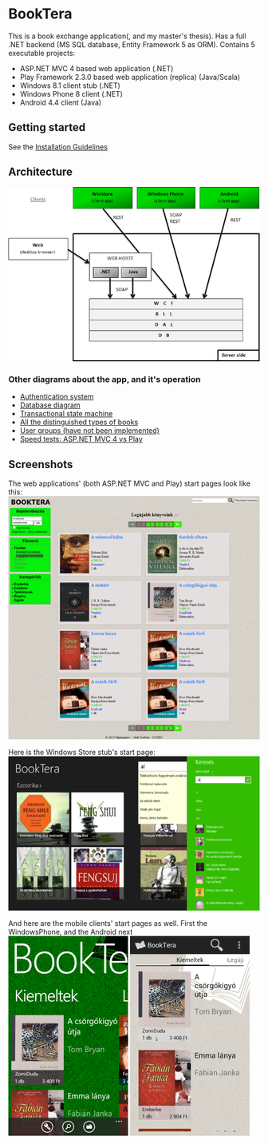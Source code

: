 BookTera
========

This is a book exchange application(, and my master's thesis). Has a full .NET backend (MS SQL database, Entity Framework 5 as ORM). Contains 5 executable projects:
*	ASP.NET MVC 4 based web application (.NET)
*	Play Framework 2.3.0 based web application (replica) (Java/Scala)
*	Windows 8.1 client stub (.NET)
*	Windows Phone 8 client (.NET)
*	Android 4.4 client (Java)

Getting started
---------------

See the [Installation Guidelines]

Architecture
------------

![Architecture][Architecture]

### Other diagrams about the app, and it's operation

* [Authentication system][Authentication]
* [Database diagram][Database]
* [Transactional state machine][TransactionOpportunities]
* [All the distinguished types of books][BookTypes]
* [User groups (have not been implemented)][UserGroups]
* [Speed tests: ASP.NET MVC 4 vs Play][SpeedTests]

Screenshots
-----------

The web applications' (both ASP.NET MVC and Play) start pages look like this: <br />
![WebStartPage][WebStartPage]

Here is the Windows Store stub's start page: <br />
![Win8StartPage][Win8StartPage]

And here are the mobile clients' start pages as well. First the WindowsPhone, and the Android next <br />
![WindowsPhoneStartPage][WindowsPhoneStartPage]
![AndroidStartPage][AndroidStartPage]



[Installation Guidelines]: https://github.com/nvirth/BookTera/blob/master/Helpers/Installation%20Guidelines/Installation%20Guidelines.docx

[Architecture]: https://github.com/nvirth/BookTera/blob/master/Helpers/Diagrams/Architecture.png "Architecture"
[Authentication]: https://github.com/nvirth/BookTera/blob/master/Helpers/Diagrams/Authentication.png "Authentication"
[BookTypes]: https://github.com/nvirth/BookTera/blob/master/Helpers/Diagrams/Book%20types.png "BookTypes"
[Database]: https://github.com/nvirth/BookTera/blob/master/Helpers/Diagrams/Database.png "Database"
[TransactionOpportunities]: https://github.com/nvirth/BookTera/blob/master/Helpers/Diagrams/Transaction%20opportunities.png "TransactionOpportunities"
[UserGroups]: https://github.com/nvirth/BookTera/blob/master/Helpers/Diagrams/UserGroups.png "UserGroups"
[SpeedTests]: https://github.com/nvirth/BookTera/blob/master/Helpers/Diagrams/SpeedTests/ "SpeedTests"

[WebStartPage]: https://github.com/nvirth/BookTera/blob/master/Helpers/Screenshots/Web%20-%20StartPage.png "WebStartPage"
[Win8StartPage]: https://github.com/nvirth/BookTera/blob/master/Helpers/Screenshots/Win8%20-%20StartPage.png "Win8StartPage"
[AndroidStartPage]: https://github.com/nvirth/BookTera/blob/master/Helpers/Screenshots/Android%20-%20StartPage.png "AndroidStartPage"
[WindowsPhoneStartPage]: https://github.com/nvirth/BookTera/blob/master/Helpers/Screenshots/WindowsPhone%20-%20StartPage.png "WindowsPhoneStartPage"